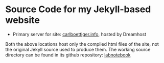 Source Code for my Jekyll-based website
=======================================

- Primary server for site: [carlboettiger.info](http://carlboettiger.info), hosted by Dreamhost

Both the above locations host only the compiled html files of the site, not the original Jekyll source used to produce them.
The working source directory can be found in its github repository: [labnotebook](http://github.com/cboettig/labnotebook)

